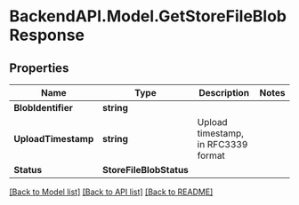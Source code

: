 # BackendAPI.Model.GetStoreFileBlobResponse

## Properties

Name | Type | Description | Notes
------------ | ------------- | ------------- | -------------
**BlobIdentifier** | **string** |  | 
**UploadTimestamp** | **string** | Upload timestamp, in RFC3339 format | 
**Status** | **StoreFileBlobStatus** |  | 

[[Back to Model list]](../README.md#documentation-for-models) [[Back to API list]](../README.md#documentation-for-api-endpoints) [[Back to README]](../README.md)

